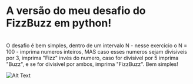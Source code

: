 <h1>A versão do meu desafio do FizzBuzz em python!</h1>
  <br>
O desafio é bem simples, dentro de um intervalo N - nesse exercicio o N = 100 - imprima numeros inteiros, MAS caso esses numeros sejam divisiveis por 3, imprima "Fizz" invés do numero, caso for divisivel por 5 imprima "Buzz", e se for divisivel por ambos, imprima "FizzBuzz". Bem simples!

![Alt Text](https://tenor.com/view/pikachu-gif-21053665)


